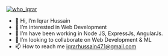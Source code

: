 <p align="left"> <a href="https://twitter.com/who_iqrar" target="blank"><img src="https://img.shields.io/twitter/follow/who_iqrar?logo=twitter&style=for-the-badge" alt="who_iqrar" /></a> </p>

- 👋 Hi, I’m Iqrar Hussain
- 👀 I’m interested in Web Development
- 🌱 I’m have been working in Node JS, ExpressJs, AngularJs.
- 💞️ I’m looking to collaborate on Web Development & ML
- 📫 How to reach me  iqrarhussain471@gmail.com

<!---
IqrarH/IqrarH is a ✨ special ✨ repository because its `README.md` (this file) appears on your GitHub profile.
You can click the Preview link to take a look at your changes.
--->
